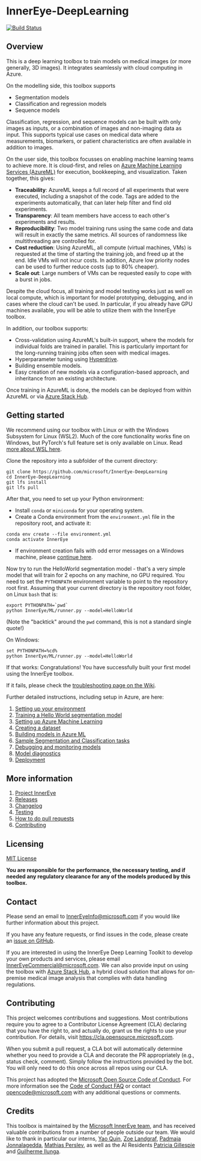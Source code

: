# InnerEye-DeepLearning

[![Build Status](https://innereye.visualstudio.com/InnerEye/_apis/build/status/InnerEye-DeepLearning/InnerEye-DeepLearning-PR?branchName=master)](https://innereye.visualstudio.com/InnerEye/_build?definitionId=112&branchName=master)

## Overview

This is a deep learning toolbox to train models on medical images (or more generally, 3D images). 
It integrates seamlessly with cloud computing in Azure.
 
On the modelling side, this toolbox supports 
- Segmentation models
- Classification and regression models
- Sequence models

Classification, regression, and sequence models can be built with only images as inputs, or a combination of images
and non-imaging data as input. This supports typical use cases on medical data where measurements, biomarkers, 
or patient characteristics are often available in addition to images.

On the user side, this toolbox focusses on enabling machine learning teams to achieve more. It is cloud-first, and
relies on [Azure Machine Learning Services (AzureML)](https://docs.microsoft.com/en-gb/azure/machine-learning/) for execution,
bookkeeping, and visualization. Taken together, this gives:
- **Traceability**: AzureML keeps a full record of all experiments that were executed, including a snapshot of
the code. Tags are added to the experiments automatically, that can later help filter and find old experiments.
- **Transparency**: All team members have access to each other's experiments and results.
- **Reproducibility**: Two model training runs using the same code and data will result in exactly the same metrics. All
 sources of randomness like multithreading are controlled for.
- **Cost reduction**: Using AzureML, all compute (virtual machines, VMs) is requested at the time of starting the 
training job, and freed up at the end. Idle VMs will not incur costs. In addition, Azure low priority 
nodes can be used to further reduce costs (up to 80% cheaper).
- **Scale out**: Large numbers of VMs can be requested easily to cope with a burst in jobs.

Despite the cloud focus, all training and model testing works just as well on local compute, which is important for
model prototyping, debugging, and in cases where the cloud can't be used. In particular, if you already have GPU
machines available, you will be able to utilize them with the InnerEye toolbox.

In addition, our toolbox supports:
 - Cross-validation using AzureML's built-in support, where the models for 
individual folds are trained in parallel. This is particularly important for the long-running training jobs
often seen with medical images. 
- Hyperparameter tuning using
[Hyperdrive](https://docs.microsoft.com/en-us/azure/machine-learning/how-to-tune-hyperparameters).
- Building ensemble models.
- Easy creation of new models via a configuration-based approach, and inheritance from an existing
architecture.
 
Once training in AzureML is done, the models can be deployed from within AzureML or via 
[Azure Stack Hub](https://azure.microsoft.com/en-us/products/azure-stack/hub/).


## Getting started

We recommend using our toolbox with Linux or with the Windows Subsystem for Linux (WSL2). Much of the core 
functionality works fine on Windows, but PyTorch's full feature set is only available on Linux. Read [more about
WSL here](docs/WSL.md).

Clone the repository into a subfolder of the current directory:
```shell script
git clone https://github.com/microsoft/InnerEye-DeepLearning
cd InnerEye-DeepLearning
git lfs install
git lfs pull
```
After that, you need to set up your Python environment:
- Install `conda` or `miniconda` for your operating system. 
- Create a Conda environment from the `environment.yml` file in the repository root, and activate it:
```shell script
conda env create --file environment.yml
conda activate InnerEye
``` 
- If environment creation fails with odd error messages on a Windows machine, please [continue here](docs/WSL.md).

Now try to run the HelloWorld segmentation model - that's a very simple model that will train for 2 epochs on any
machine, no GPU required. You need to set the `PYTHONPATH` environment variable to point to the repository root first. 
Assuming that your current directory is the repository root folder, on Linux `bash` that is: 
```shell script
export PYTHONPATH=`pwd`
python InnerEye/ML/runner.py --model=HelloWorld
```
(Note the "backtick" around the `pwd` command, this is not a standard single quote!)

On Windows:
```shell script
set PYTHONPATH=%cd%
python InnerEye/ML/runner.py --model=HelloWorld
```

If that works: Congratulations! You have successfully built your first model using the InnerEye toolbox.

If it fails, please check the 
[troubleshooting page on the Wiki](https://github.com/microsoft/InnerEye-DeepLearning/wiki/Issues-with-code-setup-and-the-HelloWorld-model).

Further detailed instructions, including setup in Azure, are here:
1. [Setting up your environment](docs/environment.md)
1. [Training a Hello World segmentation model](docs/hello_world_model.md)
1. [Setting up Azure Machine Learning](docs/setting_up_aml.md)
1. [Creating a dataset](docs/creating_dataset.md)
1. [Building models in Azure ML](docs/building_models.md)
1. [Sample Segmentation and Classification tasks](docs/sample_tasks.md)
1. [Debugging and monitoring models](docs/debugging_and_monitoring.md)
1. [Model diagnostics](docs/model_diagnostics.md)
1. [Deployment](docs/deploy_on_aml.md)

## More information

1. [Project InnerEye](https://www.microsoft.com/en-us/research/project/medical-image-analysis/)
1. [Releases](docs/releases.md)
1. [Changelog](CHANGELOG.md)
1. [Testing](docs/testing.md)
1. [How to do pull requests](docs/pull_requests.md)
1. [Contributing](docs/contributing.md)

## Licensing

[MIT License](LICENSE)

**You are responsible for the performance, the necessary testing, and if needed any regulatory clearance for
 any of the models produced by this toolbox.**

## Contact

Please send an email to InnerEyeInfo@microsoft.com if you would like further information about this project.

If you have any feature requests, or find issues in the code, please create an 
[issue on GitHub](https://github.com/microsoft/InnerEye-DeepLearning/issues).

If you are interested in using the InnerEye Deep Learning Toolkit to develop your own products and services,
please email InnerEyeCommercial@microsoft.com. We can also provide input on using the toolbox with 
[Azure Stack Hub](https://azure.microsoft.com/en-us/products/azure-stack/hub/), a hybrid cloud solution
that allows for on-premise medical image analysis that complies with data handling regulations.


## Contributing

This project welcomes contributions and suggestions.  Most contributions require you to agree to a
Contributor License Agreement (CLA) declaring that you have the right to, and actually do, grant us
the rights to use your contribution. For details, visit https://cla.opensource.microsoft.com.

When you submit a pull request, a CLA bot will automatically determine whether you need to provide
a CLA and decorate the PR appropriately (e.g., status check, comment). Simply follow the instructions
provided by the bot. You will only need to do this once across all repos using our CLA.

This project has adopted the [Microsoft Open Source Code of Conduct](https://opensource.microsoft.com/codeofconduct/).
For more information see the [Code of Conduct FAQ](https://opensource.microsoft.com/codeofconduct/faq/) or
contact [opencode@microsoft.com](mailto:opencode@microsoft.com) with any additional questions or comments.


## Credits

This toolbox is maintained by the 
[Microsoft InnerEye team](https://www.microsoft.com/en-us/research/project/medical-image-analysis/), 
and has received valuable contributions from a number
of people outside our team. We would like to thank in particular our interns, 
[Yao Quin](http://cseweb.ucsd.edu/~yaq007/), [Zoe Landgraf](https://www.linkedin.com/in/zoe-landgraf-a2212293),
[Padmaja Jonnalagedda](https://www.linkedin.com/in/jspadmaja/),
[Mathias Perslev](https://github.com/perslev), as well as the AI Residents 
[Patricia Gillespie](https://www.microsoft.com/en-us/research/people/t-pagill/) and
[Guilherme Ilunga](https://gilunga.github.io/).

